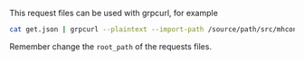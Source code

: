 This request files can be used with grpcurl, for example

```bash
cat get.json | grpcurl --plaintext --import-path /source/path/src/mhconfig/proto/ -proto mhconfig.proto -d @ 127.0.0.1:2222 mhconfig.proto.MHConfig/Get
```

Remember change the `root_path` of the requests files.
